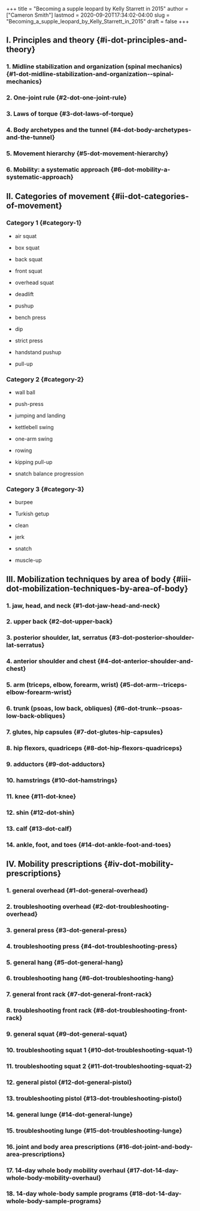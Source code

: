 +++
title = "Becoming a supple leopard by Kelly Starrett in 2015"
author = ["Cameron Smith"]
lastmod = 2020-09-20T17:34:02-04:00
slug = "Becoming_a_supple_leopard_by_Kelly_Starrett_in_2015"
draft = false
+++

## I. Principles and theory {#i-dot-principles-and-theory}


### 1. Midline stabilization and organization (spinal mechanics) {#1-dot-midline-stabilization-and-organization--spinal-mechanics}


### 2. One-joint rule {#2-dot-one-joint-rule}


### 3. Laws of torque {#3-dot-laws-of-torque}


### 4. Body archetypes and the tunnel {#4-dot-body-archetypes-and-the-tunnel}


### 5. Movement hierarchy {#5-dot-movement-hierarchy}


### 6. Mobility: a systematic approach {#6-dot-mobility-a-systematic-approach}


## II. Categories of movement {#ii-dot-categories-of-movement}


### Category 1 {#category-1}

<!--list-separator-->

-  air squat

<!--list-separator-->

-  box squat

<!--list-separator-->

-  back squat

<!--list-separator-->

-  front squat

<!--list-separator-->

-  overhead squat

<!--list-separator-->

-  deadlift

<!--list-separator-->

-  pushup

<!--list-separator-->

-  bench press

<!--list-separator-->

-  dip

<!--list-separator-->

-  strict press

<!--list-separator-->

-  handstand pushup

<!--list-separator-->

-  pull-up


### Category 2 {#category-2}

<!--list-separator-->

-  wall ball

<!--list-separator-->

-  push-press

<!--list-separator-->

-  jumping and landing

<!--list-separator-->

-  kettlebell swing

<!--list-separator-->

-  one-arm swing

<!--list-separator-->

-  rowing

<!--list-separator-->

-  kipping pull-up

<!--list-separator-->

-  snatch balance progression


### Category 3 {#category-3}

<!--list-separator-->

-  burpee

<!--list-separator-->

-  Turkish getup

<!--list-separator-->

-  clean

<!--list-separator-->

-  jerk

<!--list-separator-->

-  snatch

<!--list-separator-->

-  muscle-up


## III. Mobilization techniques by area of body {#iii-dot-mobilization-techniques-by-area-of-body}


### 1. jaw, head, and neck {#1-dot-jaw-head-and-neck}


### 2. upper back {#2-dot-upper-back}


### 3. posterior shoulder, lat, serratus {#3-dot-posterior-shoulder-lat-serratus}


### 4. anterior shoulder and chest {#4-dot-anterior-shoulder-and-chest}


### 5. arm (triceps, elbow, forearm, wrist) {#5-dot-arm--triceps-elbow-forearm-wrist}


### 6. trunk (psoas, low back, obliques) {#6-dot-trunk--psoas-low-back-obliques}


### 7. glutes, hip capsules {#7-dot-glutes-hip-capsules}


### 8. hip flexors, quadriceps {#8-dot-hip-flexors-quadriceps}


### 9. adductors {#9-dot-adductors}


### 10. hamstrings {#10-dot-hamstrings}


### 11. knee {#11-dot-knee}


### 12. shin {#12-dot-shin}


### 13. calf {#13-dot-calf}


### 14. ankle, foot, and toes {#14-dot-ankle-foot-and-toes}


## IV. Mobility prescriptions {#iv-dot-mobility-prescriptions}


### 1. general overhead {#1-dot-general-overhead}


### 2. troubleshooting overhead {#2-dot-troubleshooting-overhead}


### 3. general press {#3-dot-general-press}


### 4. troubleshooting press {#4-dot-troubleshooting-press}


### 5. general hang {#5-dot-general-hang}


### 6. troubleshooting hang {#6-dot-troubleshooting-hang}


### 7. general front rack {#7-dot-general-front-rack}


### 8. troubleshooting front rack {#8-dot-troubleshooting-front-rack}


### 9. general squat {#9-dot-general-squat}


### 10. troubleshooting squat 1 {#10-dot-troubleshooting-squat-1}


### 11. troubleshooting squat 2 {#11-dot-troubleshooting-squat-2}


### 12. general pistol {#12-dot-general-pistol}


### 13. troubleshooting pistol {#13-dot-troubleshooting-pistol}


### 14. general lunge {#14-dot-general-lunge}


### 15. troubleshooting lunge {#15-dot-troubleshooting-lunge}


### 16. joint and body area prescriptions {#16-dot-joint-and-body-area-prescriptions}


### 17. 14-day whole body mobility overhaul {#17-dot-14-day-whole-body-mobility-overhaul}


### 18. 14-day whole-body sample programs {#18-dot-14-day-whole-body-sample-programs}
